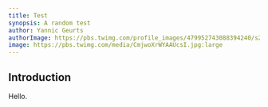 ```yaml
---
title: Test
synopsis: A random test
author: Yannic Geurts
authorImage: https://pbs.twimg.com/profile_images/479952743088394240/s2KvC_zT_400x400.png
image: https://pbs.twimg.com/media/CmjwoXrWYAAUcsI.jpg:large
---
```


## Introduction

Hello.
